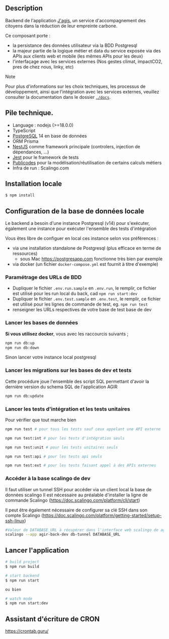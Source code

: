 ## Description

Backend de l'application [J'agis](https://jagis.beta.gouv.fr/), un service
d'accompagnement des citoyens dans la réduction de leur empreinte carbone.

Ce composant porte :

- la persistance des données utilisateur via la BDD Postgresql
- la majeur partie de la logique métier et data du service exposée via des APIs
  aux clients web et mobile (les mêmes APIs pour les deux)
- l'interfaçage avec les services externes (Nos gestes climat, impactCO2, pres
  de chez nous, linky, etc)

> [!NOTE]
> Pour plus d'informations sur les choix techniques, les processus de
> développement, ainsi que l'intégration avec les services externes, veuillez
> consulter la documentation dans le dossier [`./docs`](./docs).

## Pile technique.

- Language : nodejs (>=18.0.0)
- TypeScript
- [PostgreSQL](https://www.postgresql.org/) 14 en base de données
- ORM Prisma
- [NestJS](https://nestjs.com/) comme framework principale (controlers,
  injection de dépendances, ...)
- [Jest](https://jestjs.io/) pour le framework de tests
- [Publicodes](https://publi.codes) pour la modélisation/réutilisation de
  certains calculs métiers
- Infra de run : Scalingo.com

## Installation locale

```bash
$ npm install
```

## Configuration de la base de données locale

Le backend a besoin d'une instance Postgresql (v14) pour s'exécuter, également une instance pour exécuter l'ensemble des tests d'intégration

Vous êtes libre de configuer en local ces instance selon vos préférences :

- via une installation standalone de Postgresql (plus efficace en terme de ressources)
  - sous Mac https://postgresapp.com fonctionne très bien par exemple
- via docker (un fichier `docker-compose.yml` est fournit à titre d'exemple)

### Paramétrage des URLs de BDD

- Dupliquer le fichier `.env.run.sample` en `.env.run`, le remplir, ce fichier est utilisé pour les run local du back, cad `npm run start:dev`
- Dupliquer le fichier `.env.test.sample` en `.env.test`, le remplir, ce fichier est utilisé pour les lignes de commande de test, eg. `npm run test`
- renseigner les URLs respectives de votre base de test base de dev

### Lancer les bases de données

**Si vous utilisez docker**, vous avec les raccourcis suivants ;

```bash
npm run db:up
npm run db:down
```

Sinon lancer votre instance local postgresql

### Lancer les migrations sur les bases de dev et tests

Cette procédure joue l'ensemble des script SQL permettant d'avoir la dernière version du schema SQL de l'application AGIR

```bash
npm run db:update
```

### Lancer les tests d'intégration et les tests unitaires

Pour vérifier que tout marche bien

```bash
npm run test # pour tous les tests sauf ceux appelant une API externe
```

```bash
npm run test:int # pour les tests d'intégration seuls
```

```bash
npm run test:unit # pour les tests unitaires seuls
```

```bash
npm run test:api # pour les tests api seuls
```

```bash
npm run test:ext # pour les tests faisant appel à des APIs externes
```

### Accéder à la base scalingo de dev

Il faut utiliser un tunnel SSH pour accéder via un client local la base de données scalingo
Il est nécessaire au préalable d'installer la ligne de commande Scalingo (https://doc.scalingo.com/platform/cli/start)

Il peut être également nécessaire de configurer sa clé SSH dans son compte Scalingo (https://doc.scalingo.com/platform/getting-started/setup-ssh-linux)

```bash
#Valeur de DATABASE_URL à récupérer dans l'interface web scalingo de agir-back-dev
scalingo --app agir-back-dev db-tunnel DATABASE_URL
```

## Lancer l'application

```bash
# build project
$ npm run build

# start backend
$ npm run start

ou bien

# watch mode
$ npm run start:dev

```

## Assistant d'écriture de CRON

https://crontab.guru/
